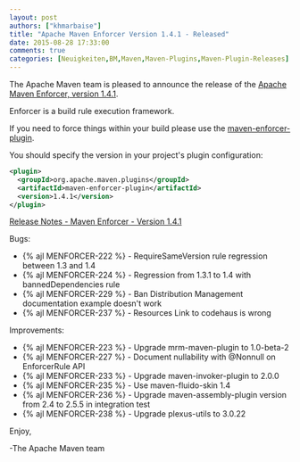 ```yaml
---
layout: post
authors: ["khmarbaise"]
title: "Apache Maven Enforcer Version 1.4.1 - Released"
date: 2015-08-28 17:33:00
comments: true
categories: [Neuigkeiten,BM,Maven,Maven-Plugins,Maven-Plugin-Releases]
---
```

The Apache Maven team is pleased to announce the release of the 
[Apache Maven Enforcer, version 1.4.1](http://maven.apache.org/enforcer).

Enforcer is a build rule execution framework.

If you need to force things within your build please use the 
[maven-enforcer-plugin](http://maven.apache.org/enforcer/maven-enforcer-plugin/).

You should specify the version in your project's plugin configuration:

``` xml
<plugin>
  <groupId>org.apache.maven.plugins</groupId>
  <artifactId>maven-enforcer-plugin</artifactId>
  <version>1.4.1</version>
</plugin>
```

<!-- more -->

[Release Notes - Maven Enforcer - Version 1.4.1](https://issues.apache.org/jira/secure/ReleaseNote.jspa?projectId=12317520&version=12330766)

Bugs:

 * {% ajl MENFORCER-222 %} - RequireSameVersion rule regression between 1.3 and 1.4
 * {% ajl MENFORCER-224 %} - Regression from 1.3.1 to 1.4 with bannedDependencies rule
 * {% ajl MENFORCER-229 %} - Ban Distribution Management documentation example doesn't work
 * {% ajl MENFORCER-237 %} - Resources Link to codehaus is wrong

Improvements:

 * {% ajl MENFORCER-223 %} - Upgrade mrm-maven-plugin to 1.0-beta-2
 * {% ajl MENFORCER-227 %} - Document nullability with @Nonnull on EnforcerRule API
 * {% ajl MENFORCER-233 %} - Upgrade maven-invoker-plugin to 2.0.0
 * {% ajl MENFORCER-235 %} - Use maven-fluido-skin 1.4
 * {% ajl MENFORCER-236 %} - Upgrade maven-assembly-plugin version from 2.4 to 2.5.5 in integration test
 * {% ajl MENFORCER-238 %} - Upgrade plexus-utils to 3.0.22

Enjoy,

-The Apache Maven team
